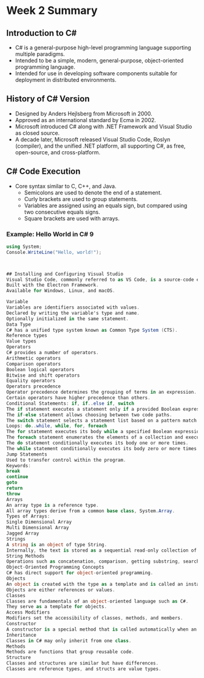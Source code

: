 # Week 2 Summary

## Introduction to C#
* C# is a general-purpose high-level programming language supporting multiple paradigms.
* Intended to be a simple, modern, general-purpose, object-oriented programming language.
* Intended for use in developing software components suitable for deployment in distributed environments.

## History of C# Version
* Designed by Anders Hejlsberg from Microsoft in 2000.
* Approved as an international standard by Ecma in 2002.
* Microsoft introduced C# along with .NET Framework and Visual Studio as closed source.
* A decade later, Microsoft released Visual Studio Code, Roslyn (compiler), and the unified .NET platform, all supporting C#, as free, open-source, and cross-platform.

## C# Code Execution
* Core syntax similar to C, C++, and Java.
  * Semicolons are used to denote the end of a statement.
  * Curly brackets are used to group statements.
  * Variables are assigned using an equals sign, but compared using two consecutive equals signs.
  * Square brackets are used with arrays.

### Example: Hello World in C# 9
```csharp
using System;
Console.WriteLine("Hello, world!");



## Installing and Configuring Visual Studio
Visual Studio Code, commonly referred to as VS Code, is a source-code editor made by Microsoft.
Built with the Electron Framework.
Available for Windows, Linux, and macOS.

Variable
Variables are identifiers associated with values.
Declared by writing the variable's type and name.
Optionally initialized in the same statement.
Data Type
C# has a unified type system known as Common Type System (CTS).
Reference types
Value types
Operators
C# provides a number of operators.
Arithmetic operators
Comparison operators
Boolean logical operators
Bitwise and shift operators
Equality operators
Operators precedence
Operator precedence determines the grouping of terms in an expression.
Certain operators have higher precedence than others.
Conditional Statements: if, if..else if, switch
The if statement executes a statement only if a provided Boolean expression evaluates to true.
The if-else statement allows choosing between two code paths.
The switch statement selects a statement list based on a pattern match with an expression.
Loops: do..while, while, for, foreach
The for statement executes its body while a specified Boolean expression evaluates to true.
The foreach statement enumerates the elements of a collection and executes its body for each element.
The do statement conditionally executes its body one or more times.
The while statement conditionally executes its body zero or more times.
Jump Statements
Used to transfer control within the program.
Keywords:
break
continue
goto
return
throw
Arrays
An array type is a reference type.
All array types derive from a common base class, System.Array.
Types of Arrays:
Single Dimensional Array
Multi Dimensional Array
Jagged Array
Strings
A string is an object of type String.
Internally, the text is stored as a sequential read-only collection of Char objects.
String Methods
Operations such as concatenation, comparison, getting substring, search, trim, replacement, etc.
Object-Oriented Programming Concepts
C# has direct support for object-oriented programming.
Objects
An object is created with the type as a template and is called an instance of that particular type.
Objects are either references or values.
Classes
Classes are fundamentals of an object-oriented language such as C#.
They serve as a template for objects.
Access Modifiers
Modifiers set the accessibility of classes, methods, and members.
Constructor
A constructor is a special method that is called automatically when an object is created.
Inheritance
Classes in C# may only inherit from one class.
Methods
Methods are functions that group reusable code.
Structure
Classes and structures are similar but have differences.
Classes are reference types, and structs are value types.
